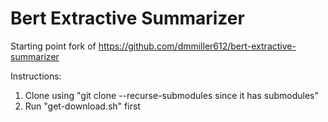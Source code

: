# Bert Extractive Summarizer

Starting point fork of https://github.com/dmmiller612/bert-extractive-summarizer

Instructions:

1. Clone using "git clone --recurse-submodules since it has submodules"
2. Run "get-download.sh" first

